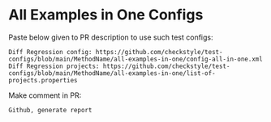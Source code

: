 # All Examples in One Configs
Paste below given to PR description to use such test configs:
```
Diff Regression config: https://github.com/checkstyle/test-configs/blob/main/MethodName/all-examples-in-one/config-all-in-one.xml
Diff Regression projects: https://github.com/checkstyle/test-configs/blob/main/MethodName/all-examples-in-one/list-of-projects.properties
```
Make comment in PR:
```
Github, generate report
```
